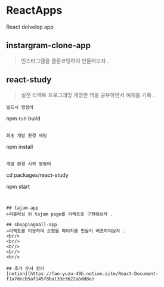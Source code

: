 # ReactApps
React delvelop app 

## instargram-clone-app 
>인스타그램을 클론코딩하여 만들어보자 . 

## react-study
>실전 리액트 프로그래밍 개정판 책을 공부하면서 예제를 기록 .

  ```
  빌드시 명령어
  ```
  npm run build
  ```

  최초 개발 환경 세팅
  ```
  npm install
  ```

  개발 환경 시작 명령어
  ```
  cd packages/react-study

  npm start
  ```


## tajam-app
>퍼블리싱 된 tajam page를 리액트로 구현해보자 .

## shoppingmall-app
>리액트를 이용하여 쇼핑몰 페이지를 만들어 배포하여보자 .  
<br/>
<br/>
<br/>
<br/>
<br/>  

## 추가 문서 정리
[notion](https://fan-yuzu-49b.notion.site/React-Document-f1a7decb5af145f8ba133e3622abdd8e)
